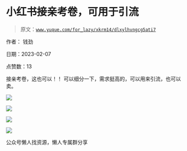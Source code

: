 # 小红书接亲考卷，可用于引流

> 原文：[`www.yuque.com/for_lazy/xkrm14/dlxylhvngcg5ati7`](https://www.yuque.com/for_lazy/xkrm14/dlxylhvngcg5ati7)



作者： 钱劲



日期：2023-02-07



点赞数：13



接亲考卷，这也可以！！ 可以细分一下，需求挺高的，可以用来引流，也可以卖。



![](img/088750552c09a0265ab48a2eff36ebe1.png)  

![](img/645a23fee8396d3e7c386a2bea7ac2c0.png)



![](img/ca250600affea6530d765a03568aa6ca.png)



![](img/023ad2b85f14208d21df905785d6bcbe.png)



公众号懒人找资源，懒人专属群分享

</ne-p>